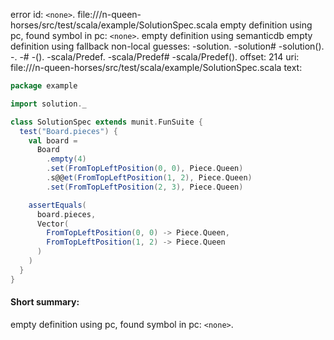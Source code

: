 error id: `<none>`.
file://<WORKSPACE>/n-queen-horses/src/test/scala/example/SolutionSpec.scala
empty definition using pc, found symbol in pc: `<none>`.
empty definition using semanticdb
empty definition using fallback
non-local guesses:
	 -solution.
	 -solution#
	 -solution().
	 -.
	 -#
	 -().
	 -scala/Predef.
	 -scala/Predef#
	 -scala/Predef().
offset: 214
uri: file://<WORKSPACE>/n-queen-horses/src/test/scala/example/SolutionSpec.scala
text:
```scala
package example

import solution._

class SolutionSpec extends munit.FunSuite {
  test("Board.pieces") {
    val board =
      Board
        .empty(4)
        .set(FromTopLeftPosition(0, 0), Piece.Queen)
        .s@@et(FromTopLeftPosition(1, 2), Piece.Queen)
        .set(FromTopLeftPosition(2, 3), Piece.Queen)

    assertEquals(
      board.pieces,
      Vector(
        FromTopLeftPosition(0, 0) -> Piece.Queen,
        FromTopLeftPosition(1, 2) -> Piece.Queen
      )
    )
  }
}

```


#### Short summary: 

empty definition using pc, found symbol in pc: `<none>`.